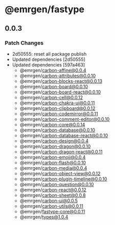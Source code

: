 # @emrgen/fastype

## 0.0.3

### Patch Changes

- 2d50555: reset all package publish
- Updated dependencies [2d50555]
- Updated dependencies [597a463]
  - @emrgen/carbon-affine@0.0.4
  - @emrgen/carbon-attributes@0.0.10
  - @emrgen/carbon-blocks-react@0.0.13
  - @emrgen/carbon-board@0.0.10
  - @emrgen/carbon-board-react@0.0.10
  - @emrgen/carbon-cell@0.0.12
  - @emrgen/carbon-chakra-ui@0.0.11
  - @emrgen/carbon-clipboard@0.0.12
  - @emrgen/carbon-codemirror@0.0.11
  - @emrgen/carbon-comment-editor@0.0.10
  - @emrgen/carbon-core@0.0.14
  - @emrgen/carbon-database@0.0.10
  - @emrgen/carbon-database-react@0.0.10
  - @emrgen/carbon-design@0.0.4
  - @emrgen/carbon-dragon@0.0.10
  - @emrgen/carbon-dragon-react@0.0.11
  - @emrgen/carbon-emoji@0.0.4
  - @emrgen/carbon-flash@0.0.10
  - @emrgen/carbon-media@0.0.4
  - @emrgen/carbon-object-view@0.0.12
  - @emrgen/carbon-plugin-timeline@0.0.10
  - @emrgen/carbon-question@0.0.10
  - @emrgen/carbon-react@0.0.12
  - @emrgen/carbon-sheet@0.0.8
  - @emrgen/carbon-ui@0.0.5
  - @emrgen/carbon-utils@0.0.11
  - @emrgen/fastype-core@0.0.11
  - @emrgen/types@1.0.4
